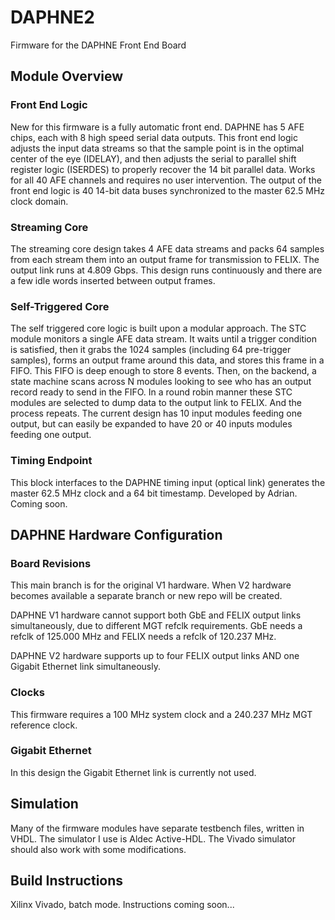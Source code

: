 # DAPHNE2
Firmware for the DAPHNE Front End Board

## Module Overview

### Front End Logic

New for this firmware is a fully automatic front end. DAPHNE has 5 AFE chips, each with 8 high speed serial data outputs. This front end logic adjusts the input data streams so that the sample point is in the optimal center of the eye (IDELAY), and then adjusts the serial to parallel shift register logic (ISERDES) to properly recover the 14 bit parallel data. Works for all 40 AFE channels and requires no user intervention. The output of the front end logic is 40 14-bit data buses synchronized to the master 62.5 MHz clock domain.

### Streaming Core

The streaming core design takes 4 AFE data streams and packs 64 samples from each stream them into an output frame for transmission to FELIX. The output link runs at 4.809 Gbps. This design runs continuously and there are a few idle words inserted between output frames.

### Self-Triggered Core

The self triggered core logic is built upon a modular approach. The STC module monitors a single AFE data stream. It waits until a trigger condition is satisfied, then it grabs the 1024 samples (including 64 pre-trigger samples), forms an output frame around this data, and stores this frame in a FIFO. This FIFO is deep enough to store 8 events. Then, on the backend, a state machine scans across N modules looking to see who has an output record ready to send in the FIFO. In a round robin manner these STC modules are selected to dump data to the output link to FELIX. And the process repeats. The current design has 10 input modules feeding one output, but can easily be expanded to have 20 or 40 inputs modules feeding one output.

### Timing Endpoint

This block interfaces to the DAPHNE timing input (optical link) generates the master 62.5 MHz clock and a 64 bit timestamp. Developed by Adrian. Coming soon.

## DAPHNE Hardware Configuration

### Board Revisions

This main branch is for the original V1 hardware. When V2 hardware becomes available a separate branch or new repo will be created.

DAPHNE V1 hardware cannot support both GbE and FELIX output links simultaneously, due to different MGT refclk requirements. GbE needs a refclk of 125.000 MHz and FELIX needs a refclk of 120.237 MHz.

DAPHNE V2 hardware supports up to four FELIX output links AND one Gigabit Ethernet link simultaneously.

### Clocks

This firmware requires a 100 MHz system clock and a 240.237 MHz MGT reference clock.

### Gigabit Ethernet

In this design the Gigabit Ethernet link is currently not used. 

## Simulation

Many of the firmware modules have separate testbench files, written in VHDL. The simulator I use is Aldec Active-HDL. The Vivado simulator should also work with some modifications.

## Build Instructions

Xilinx Vivado, batch mode. Instructions coming soon...




